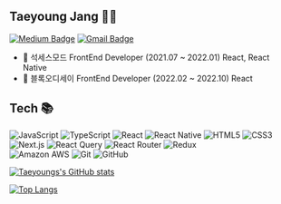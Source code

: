 <!--
**taeyoungs/taeyoungs** is a ✨ _special_ ✨ repository because its `README.md` (this file) appears on your GitHub profile.

Here are some ideas to get you started:

- 🔭 I’m currently working on ...
- 🌱 I’m currently learning ...
- 👯 I’m looking to collaborate on ...
- 🤔 I’m looking for help with ...
- 💬 Ask me about ...
- 📫 How to reach me: ...
- 😄 Pronouns: ...
- ⚡ Fun fact: ...
-->

## Taeyoung Jang 👋🏼

[![Medium Badge](https://img.shields.io/badge/-@youngslog-03a57a?style=flat-square&labelColor=000000&logo=Medium&link=https://medium.com/@youngslog)](https://medium.com/@youngslog)
[![Gmail Badge](https://img.shields.io/badge/-xoxodudwkd@gmail.com-c14438?style=flat-square&logo=Gmail&logoColor=white&link=mailto:xoxodudwkd@gmail.com)](mailto:xoxodudwkd@gmail.com)

- 🏢 석세스모드 FrontEnd Developer (2021.07 ~ 2022.01) React, React Native
- 🏢 블록오디세이 FrontEnd Developer (2022.02 ~ 2022.10) React

## Tech 📚

![JavaScript](https://img.shields.io/badge/-JavaScript-black?style=flat-square&logo=javascript)
![TypeScript](https://img.shields.io/badge/-TypeScript-black?style=flat-square&logo=typescript)
![React](https://img.shields.io/badge/-React-black?style=flat-square&logo=react)
![React Native](https://img.shields.io/badge/-React%20Native-black?style=flat-square&logo=react)
![HTML5](https://img.shields.io/badge/-HTML5-E34F26?style=flat-square&logo=html5&logoColor=white)
![CSS3](https://img.shields.io/badge/-CSS3-1572B6?style=flat-square&logo=css3)  
![Next.js](https://img.shields.io/badge/-Next.js-black?style=flat-square&logo=Next.js)
![React Query](https://img.shields.io/badge/-React%20Query-black?style=flat-square&logo=React%20Query)
![React Router](https://img.shields.io/badge/-React%20Router-black?style=flat-square&logo=React%20Router)
![Redux](https://img.shields.io/badge/-Redux-black?style=flat-square&logo=Redux&logoColor=764ABC)  
![Amazon AWS](https://img.shields.io/badge/Amazon%20AWS-black?style=flat-square&logo=amazon-aws)
![Git](https://img.shields.io/badge/-Git-black?style=flat-square&logo=git)
![GitHub](https://img.shields.io/badge/-GitHub-181717?style=flat-square&logo=github)

[![Taeyoungs's GitHub stats](https://github-readme-stats.vercel.app/api?username=taeyoungs&show_icons=true)](https://github.com/anuraghazra/github-readme-stats)

[![Top Langs](https://github-readme-stats.vercel.app/api/top-langs/?username=taeyoungs&layout=compact)](https://github.com/anuraghazra/github-readme-stats)
